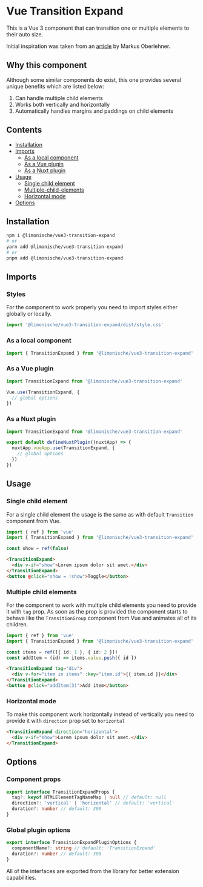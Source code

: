 # Vue Transition Expand

This is a Vue 3 component that can transition one or multiple elements to their auto size.

Initial inspiration was taken from an [article](https://markus.oberlehner.net/blog/transition-to-height-auto-with-vue/) by Markus Oberlehner.

## Why this component

Although some similar components do exist, this one provides several unique benefits which are listed below:

1. Can handle multiple child elements
2. Works both vertically and horizontally
3. Automatically handles margins and paddings on child elements

## Contents

- [Installation](#installation)
- [Imports](#imports)
  - [As a local component](#as-a-local-component)
  - [As a Vue plugin](#as-a-vue-plugin)
  - [As a Nuxt plugin](#as-a-nuxt-plugin)
- [Usage](#usage)
  - [Single child element](#single-child-element)
  - [Multiple-child-elements](#multiple-child-elements)
  - [Horizontal mode](#horizontal-mode)
- [Options](#options)

## Installation

```sh
npm i @limonische/vue3-transition-expand
# or
yarn add @limonische/vue3-transition-expand
# or
pnpm add @limonische/vue3-transition-expand
```

## Imports

### Styles

For the component to work properly you need to import styles either globally or locally.

```ts
import '@limonische/vue3-transition-expand/dist/style.css'
```

### As a local component

```ts
import { TransitionExpand } from '@limonische/vue3-transition-expand'
```

### As a Vue plugin

```ts
import TransitionExpand from '@limonische/vue3-transition-expand'

Vue.use(TransitionExpand, {
  // global options
})
```

### As a Nuxt plugin

```ts
import TransitionExpand from '@limonische/vue3-transition-expand'

export default defineNuxtPlugin((nuxtApp) => {
  nuxtApp.vueApp.use(TransitionExpand, {
    // global options
  })
})
```

## Usage

### Single child element

For a single child element the usage is the same as with default `Transition` component from Vue.

```ts
import { ref } from 'vue'
import { TransitionExpand } from '@limonische/vue3-transition-expand'

const show = ref(false)
```

```html
<TransitionExpand>
  <div v-if="show">Lorem ipsum dolor sit amet.</div>
</TransitionExpand>
<button @click="show = !show">Toggle</button>
```

### Multiple child elements

For the component to work with multiple child elements you need to provide it with `tag` prop. As soon as the prop is provided the component starts to behave like the `TransitionGroup` component from Vue and animates all of its children.

```ts
import { ref } from 'vue'
import { TransitionExpand } from '@limonische/vue3-transition-expand'

const items = ref([{ id: 1 }, { id: 2 }])
const addItem = (id) => items.value.push({ id })
```

```html
<TransitionExpand tag="div">
  <div v-for="item in items" :key="item.id">{{ item.id }}</div>
</TransitionExpand>
<button @click="addItem(3)">Add item</button>
```

### Horizontal mode

To make this component work horizontally instead of vertically you need to provide it with `direction` prop set to `horizontal`

```html
<TransitionExpand direction="horizontal">
  <div v-if="show">Lorem ipsum dolor sit amet.</div>
</TransitionExpand>
```

## Options

### Component props

```ts
export interface TransitionExpandProps {
  tag?: keyof HTMLElementTagNameMap | null // default: null
  direction?: 'vertical' | 'horizontal' // default: 'vertical'
  duration?: number // default: 300
}
```

### Global plugin options

```ts
export interface TransitionExpandPluginOptions {
  componentName?: string // default: 'TransitionExpand'
  duration?: number // default: 300
}
```

All of the interfaces are exported from the library for better extension capabilities.

